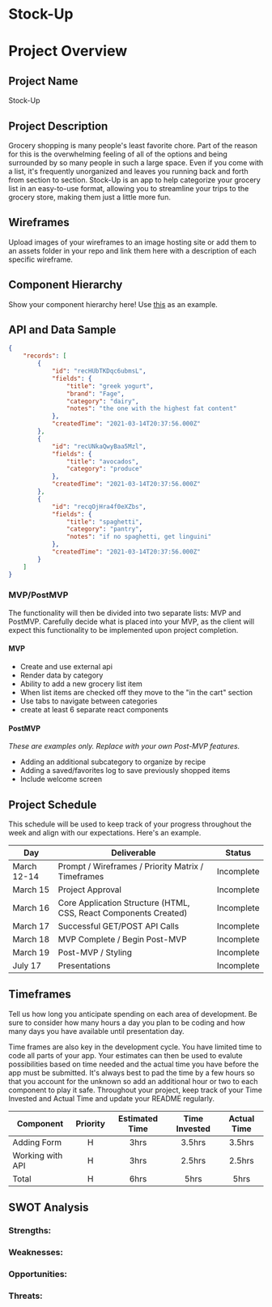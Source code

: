 # Stock-Up

# Project Overview

## Project Name

Stock-Up

## Project Description

Grocery shopping is many people's least favorite chore. Part of the reason for this is the overwhelming feeling of all of the options and being surrounded by so many people in such a large space. Even if you come with a list, it's frequently unorganized and leaves you running back and forth from section to section. Stock-Up is an app to help categorize your grocery list in an easy-to-use format, allowing you to streamline your trips to the grocery store, making them just a little more fun.

## Wireframes

Upload images of your wireframes to an image hosting site or add them to an assets folder in your repo and link them here with a description of each specific wireframe.

## Component Hierarchy
Show your component hierarchy here! Use [this](https://cms-assets.tutsplus.com/uploads/users/1795/posts/30352/image/GettingStartedWithReduxTutorial-React-Component-Structure.png) as an example.

## API and Data Sample

```json
{
    "records": [
        {
            "id": "recHUbTKDqc6ubmsL",
            "fields": {
                "title": "greek yogurt",
                "brand": "Fage",
                "category": "dairy",
                "notes": "the one with the highest fat content"
            },
            "createdTime": "2021-03-14T20:37:56.000Z"
        },
        {
            "id": "recUNkaQwyBaa5Mzl",
            "fields": {
                "title": "avocados",
                "category": "produce"
            },
            "createdTime": "2021-03-14T20:37:56.000Z"
        },
        {
            "id": "recqOjHra4f0eXZbs",
            "fields": {
                "title": "spaghetti",
                "category": "pantry",
                "notes": "if no spaghetti, get linguini"
            },
            "createdTime": "2021-03-14T20:37:56.000Z"
        }
    ]
}
```

### MVP/PostMVP

The functionality will then be divided into two separate lists: MVP and PostMVP.  Carefully decide what is placed into your MVP, as the client will expect this functionality to be implemented upon project completion.  

#### MVP 

- Create and use external api 
- Render data by category
- Ability to add a new grocery list item
- When list items are checked off they move to the "in the cart" section
- Use tabs to navigate between categories
- create at least 6 separate react components

#### PostMVP  
*These are examples only. Replace with your own Post-MVP features.*

- Adding an additional subcategory to organize by recipe
- Adding a saved/favorites log to save previously shopped items
- Include welcome screen

## Project Schedule

This schedule will be used to keep track of your progress throughout the week and align with our expectations. Here's an example.

|  Day | Deliverable | Status
|---|---| ---|
|March 12-14| Prompt / Wireframes / Priority Matrix / Timeframes | Incomplete
|March 15| Project Approval | Incomplete
|March 16| Core Application Structure (HTML, CSS, React Components Created) | Incomplete
|March 17| Successful GET/POST API Calls | Incomplete
|March 18| MVP Complete / Begin Post-MVP  | Incomplete
|March 19| Post-MVP / Styling | Incomplete
|July 17| Presentations | Incomplete

## Timeframes

Tell us how long you anticipate spending on each area of development. Be sure to consider how many hours a day you plan to be coding and how many days you have available until presentation day.

Time frames are also key in the development cycle.  You have limited time to code all parts of your app.  Your estimates can then be used to evalute possibilities based on time needed and the actual time you have before the app must be submitted. It's always best to pad the time by a few hours so that you account for the unknown so add an additional hour or two to each component to play it safe. Throughout your project, keep track of your Time Invested and Actual Time and update your README regularly.

| Component | Priority | Estimated Time | Time Invested | Actual Time |
| --- | :---: |  :---: | :---: | :---: |
| Adding Form | H | 3hrs| 3.5hrs | 3.5hrs |
| Working with API | H | 3hrs| 2.5hrs | 2.5hrs |
| Total | H | 6hrs| 5hrs | 5hrs |

## SWOT Analysis

### Strengths:

### Weaknesses:

### Opportunities:

### Threats:
